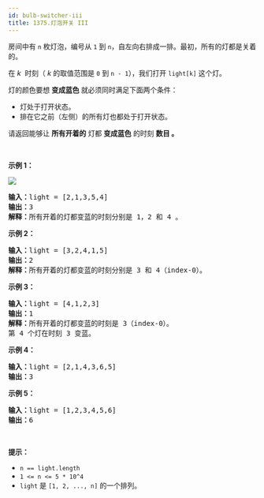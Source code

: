 ```yaml
---
id: bulb-switcher-iii
title: 1375.灯泡开关 III
---
```

房间中有 <code>n</code> 枚灯泡，编号从 <code>1</code> 到 <code>n</code>，自左向右排成一排。最初，所有的灯都是关着的。

在 _k_  时刻（ _k_ 的取值范围是 <code>0</code> 到 <code>n - 1</code>），我们打开 <code>light[k]</code> 这个灯。

灯的颜色要想 **变成蓝色** 就必须同时满足下面两个条件：


- 灯处于打开状态。
- 排在它之前（左侧）的所有灯也都处于打开状态。

请返回能够让 **所有开着的** 灯都 **变成蓝色** 的时刻 **数目 。**

 

**示例 1：**

![](https://assets.leetcode-cn.com/aliyun-lc-upload/uploads/2020/03/08/sample_2_1725.png)


<pre><strong>输入：</strong>light = [2,1,3,5,4]<br/><strong>输出：</strong>3<br/><strong>解释：</strong>所有开着的灯都变蓝的时刻分别是 1，2 和 4 。<br/></pre>

**示例 2：**


<pre><strong>输入：</strong>light = [3,2,4,1,5]<br/><strong>输出：</strong>2<br/><strong>解释：</strong>所有开着的灯都变蓝的时刻分别是 3 和 4（index-0）。<br/></pre>

**示例 3：**


<pre><strong>输入：</strong>light = [4,1,2,3]<br/><strong>输出：</strong>1<br/><strong>解释：</strong>所有开着的灯都变蓝的时刻是 3（index-0）。<br/>第 4 个灯在时刻 3 变蓝。<br/></pre>

**示例 4：**


<pre><strong>输入：</strong>light = [2,1,4,3,6,5]<br/><strong>输出：</strong>3<br/></pre>

**示例 5：**


<pre><strong>输入：</strong>light = [1,2,3,4,5,6]<br/><strong>输出：</strong>6<br/></pre>

 

**提示：**


- <code>n == light.length</code>
- <code>1 &lt;= n &lt;= 5 * 10^4</code>
- <code>light</code> 是 <code>[1, 2, ..., n]</code> 的一个排列。
